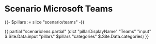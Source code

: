 # Scenario Microsoft Teams

{{- $pillars := slice "scenario/teams" -}}

{{ partial "scenariolens.partial" (dict "pillarDisplayName" "Teams" "input" $.Site.Data.input "pillars" $pillars "categories" $.Site.Data.categories) }}